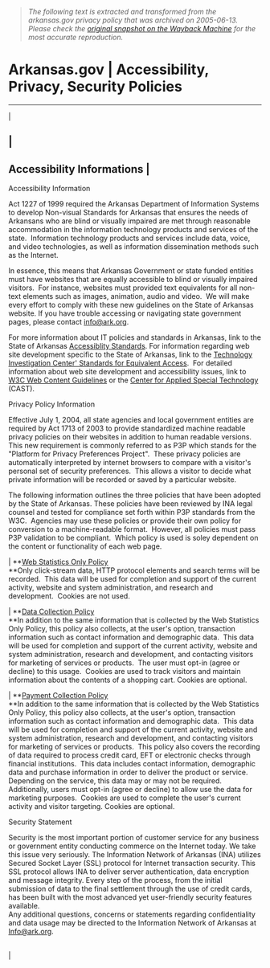 > *The following text is extracted and transformed from the arkansas.gov privacy policy that was archived on 2005-06-13. Please check the [original snapshot on the Wayback Machine](https://web.archive.org/web/20050613045605id_/http%3A//www.arkansas.gov/ina_policy.php%23Privacy) for the most accurate reproduction.*

# Arkansas.gov | Accessibility, Privacy, Security Policies

---  
  
| 

|   
---  
Accessibility Informations |   
---  
  
Accessibility Information  
  
Act 1227 of 1999 required the Arkansas Department of Information Systems to develop Non-visual Standards for Arkansas that ensures the needs of Arkansans who are blind or visually impaired are met through reasonable accommodation in the information technology products and services of the state.  Information technology products and services include data, voice, and video technologies, as well as information dissemination methods such as the Internet.

In essence, this means that Arkansas Government or state funded entities must have websites that are equally accessible to blind or visually impaired visitors.  For instance, websites must provided text equivalents for all non-text elements such as images, animation, audio and video.  We will make every effort to comply with these new guidelines on the State of Arkansas website. If you have trouble accessing or navigating state government pages, please contact [info@ark.org](mailto:info@ark.org).

For more information about IT policies and standards in Arkansas, link to the State of Arkansas [Accessiblity Standards](http://www.techarch.state.ar.us/indexes/standards.htm). For information regarding web site development specific to the State of Arkansas, link to the [ Technology Investigation Center' Standards for Equivalent Access](http://www.tic.state.ar.us/SpecTopics/SEA/SEA_Home.htm).  For detailed information about web site development and accessibility issues, link to [ W3C Web Content Guidelines](http://www.w3c.org/) or the [ Center for Applied Special Technology](http://www.cast.org/) (CAST).    
  
Privacy Policy Information  
  
Effective July 1, 2004, all state agencies and local government entities are required by Act 1713 of 2003 to provide standardized machine readable privacy policies on their websites in addition to human readable versions. This new requirement is commonly referred to as P3P which stands for the "Platform for Privacy Preferences Project".  These privacy policies are automatically interpreted by internet browsers to compare with a visitor's personal set of security preferences.  This allows a visitor to decide what private information will be recorded or saved by a particular website. 

The following information outlines the three policies that have been adopted by the State of Arkansas. These policies have been reviewed by INA legal counsel and tested for compliance set forth within P3P standards from the W3C.  Agencies may use these policies or provide their own policy for conversion to a machine-readable format.  However, all policies must pass P3P validation to be compliant.  Which policy is used is soley dependent on the content or functionality of each web page.    
  
| **[Web Statistics Only Policy](http://www.arkansas.gov/w3c/webstatsonlypolicy.html)  
**Only click-stream data, HTTP protocol elements and search terms will be recorded.  This data will be used for completion and support of the current activity, website and system administration, and research and development.  Cookies are not used.  
  
| **[Data Collection Policy](http://www.arkansas.gov/w3c/datacollectionpolicy.html)  
**In addition to the same information that is collected by the Web Statistics Only Policy, this policy also collects, at the user's option, transaction information such as contact information and demographic data.  This data will be used for completion and support of the current activity, website and system administration, research and development, and contacting visitors for marketing of services or products.  The user must opt-in (agree or decline) to this usage.  Cookies are used to track visitors and maintain information about the contents of a shopping cart. Cookies are optional.  
  
| **[Payment Collection Policy](http://www.arkansas.gov/w3c/paymentcollectionpolicy.html)  
**In addition to the same information that is collected by the Web Statistics Only Policy, this policy also collects, at the user's option, transaction information such as contact information and demographic data.  This data will be used for completion and support of the current activity, website and system administration, research and development, and contacting visitors for marketing of services or products.  This policy also covers the recording of data required to process credit card, EFT or electronic checks through financial institutions.  This data includes contact information, demographic data and purchase information in order to deliver the product or service.  Depending on the service, this data may or may not be required.  Additionally, users must opt-in (agree or decline) to allow use the data for marketing purposes.  Cookies are used to complete the user's current activity and visitor targeting. Cookies are optional.  
  
  
Security Statement  
  
Security is the most important portion of customer service for any business or government entity conducting commerce on the Internet today. We take this issue very seriously. The Information Network of Arkansas (INA) utilizes Secured Socket Layer (SSL) protocol for Internet transaction security. This SSL protocol allows INA to deliver server authentication, data encryption and message integrity. Every step of the process, from the initial submission of data to the final settlement through the use of credit cards, has been built with the most advanced yet user-friendly security features available.  
Any additional questions, concerns or statements regarding confidentiality and data usage may be directed to the Information Network of Arkansas at [Info@ark.org](mailto:Info@ark.org).  
   
  
| 
